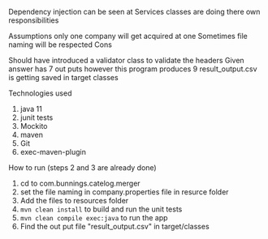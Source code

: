 
Dependency injection can be seen at Services
classes are doing there own responsibilities

Assumptions
only one company will get acquired at one Sometimes
file naming will be respected
Cons

Should have introduced a validator class to validate the headers
Given answer has 7 out puts however this program produces 9
result_output.csv is getting saved in target classes

Technologies used
1. java 11
2. junit tests
3. Mockito
4. maven
5. Git
6. exec-maven-plugin

How to run (steps 2 and 3 are already done)

1.	cd to com.bunnings.catelog.merger
2.  set the file naming in company.properties file in resurce folder
3.  Add the files to resources folder
4.	`mvn clean install` to build and run the unit tests
5.	`mvn clean compile exec:java` to run the app
6.  Find the out put file "result_output.csv" in target/classes

